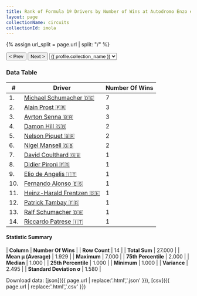 ```yaml
---
title: Rank of Formula 1® Drivers by Number of Wins at Autodromo Enzo e Dino Ferrari
layout: page
collectionName: circuits
collectionId: imola
---
```


{% assign url_split = page.url | split: "/" %}
<div id="collection-navigation">
<button onclick="selector.options[selector.selectedIndex-1].value && (window.location = selector.options[selector.selectedIndex-1].value);">&lt; Prev</button>
<button onclick="selector.options[selector.selectedIndex+1].value && (window.location = selector.options[selector.selectedIndex+1].value);">Next &gt;</button>
<select id="selector" onchange="this.options[this.selectedIndex].value && (window.location = this.options[this.selectedIndex].value);">
  {% for collectionId in site.data[page.collectionName].refs %}
    {% if collectionId == page.collectionId %}
      {% assign selected = "selected" %}
    {% else %}
      {% assign selected = "" %}
    {% endif %}
    {% assign profile = site.data[page.collectionName][collectionId].profile %}
    <option value="/f1/{{ page.collectionName }}/{{ collectionId }}/{{ url_split[4] }}" {{ selected }}>{{ profile.collection_name }}</option>
  {% endfor %}
</select>
</div>

<canvas id="chart" width="400" height="180"></canvas>
<script>
var data = {
  "labels" : [
    "Michael Schumacher",
    "Alain Prost",
    "Ayrton Senna",
    "Damon Hill",
    "Nelson Piquet",
    "Nigel Mansell",
    "David Coulthard",
    "Didier Pironi",
    "Elio de Angelis",
    "Fernando Alonso",
    "Heinz-Harald Frentzen",
    "Patrick Tambay",
    "Ralf Schumacher",
    "Riccardo Patrese"
  ],
  "datasets" : [
    {
      "label" : "Number Of Wins",
      "data" : [
        7,
        3,
        3,
        2,
        2,
        2,
        1,
        1,
        1,
        1,
        1,
        1,
        1,
        1
      ],
      "borderColor" : [
        "#1D181E",
        "#1D181E",
        "#1D181E",
        "#1D181E",
        "#1D181E",
        "#1D181E",
        "#1D181E",
        "#1D181E",
        "#1D181E",
        "#1D181E",
        "#1D181E",
        "#1D181E",
        "#1D181E",
        "#1D181E"
      ],
      "borderWidth" : 1,
      "backgroundColor" : [
        "#9C8E8D",
        "#9C8E8D",
        "#9C8E8D",
        "#9C8E8D",
        "#9C8E8D",
        "#9C8E8D",
        "#9C8E8D",
        "#9C8E8D",
        "#9C8E8D",
        "#9C8E8D",
        "#9C8E8D",
        "#9C8E8D",
        "#9C8E8D",
        "#9C8E8D"
      ]
    }
  ]
};
var options = {
  legend: {
    display: false
  },
  scales: {
    xAxes: [{
      ticks: {
        beginAtZero: true,
        maxRotation: 180,
        display: window.innerWidth > 800
      }
    }],
    yAxes: [{
      ticks: {
        beginAtZero: true
      }
    }]
  },
  onResize: function(chart, size) {
    chart.options.scales.xAxes[0].ticks.display = size.width > 800;
  }
};
var chart = new Chart("chart", {
    data: data,
    type: 'bar',
    options: options
});
</script>



### Data Table

| # | Driver | Number Of Wins |
|--|--|--|
| 1. | [Michael Schumacher 🇩🇪](/f1/drivers/michael_schumacher) | 7 |
| 2. | [Alain Prost 🇫🇷](/f1/drivers/prost) | 3 |
| 3. | [Ayrton Senna 🇧🇷](/f1/drivers/senna) | 3 |
| 4. | [Damon Hill 🇬🇧](/f1/drivers/damon_hill) | 2 |
| 5. | [Nelson Piquet 🇧🇷](/f1/drivers/piquet) | 2 |
| 6. | [Nigel Mansell 🇬🇧](/f1/drivers/mansell) | 2 |
| 7. | [David Coulthard 🇬🇧](/f1/drivers/coulthard) | 1 |
| 8. | [Didier Pironi 🇫🇷](/f1/drivers/pironi) | 1 |
| 9. | [Elio de Angelis 🇮🇹](/f1/drivers/angelis) | 1 |
| 10. | [Fernando Alonso 🇪🇸](/f1/drivers/alonso) | 1 |
| 11. | [Heinz-Harald Frentzen 🇩🇪](/f1/drivers/frentzen) | 1 |
| 12. | [Patrick Tambay 🇫🇷](/f1/drivers/tambay) | 1 |
| 13. | [Ralf Schumacher 🇩🇪](/f1/drivers/ralf_schumacher) | 1 |
| 14. | [Riccardo Patrese 🇮🇹](/f1/drivers/patrese) | 1 |

#### Statistic Summary

| **Column** | **Number Of Wins** |
| **Row Count** | 14 |
| **Total Sum** | 27.000 |
| **Mean μ (Average)** | 1.929 |
| **Maximum** | 7.000 |
| **75th Percentile** | 2.000 |
| **Median** | 1.000 |
| **25th Percentile** | 1.000 |
| **Minimum** | 1.000 |
| **Variance** | 2.495 |
| **Standard Deviation σ** | 1.580 |

Download data: [json]({{ page.url | replace:'.html','.json' }}), [csv]({{ page.url | replace:'.html','.csv' }})

